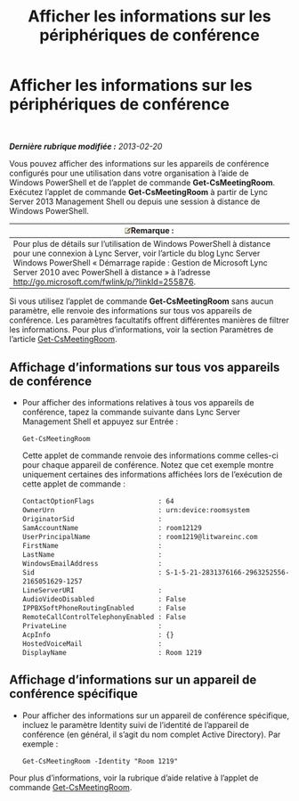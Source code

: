 ﻿---
title: Afficher les informations sur les périphériques de conférence
TOCTitle: Afficher les informations sur les périphériques de conférence
ms:assetid: 838bdbf8-8b68-4eb6-8fa3-45bfd5b0b1cd
ms:mtpsurl: https://technet.microsoft.com/fr-fr/library/JJ994043(v=OCS.15)
ms:contentKeyID: 53095467
ms.date: 05/20/2016
mtps_version: v=OCS.15
ms.translationtype: HT
---

# Afficher les informations sur les périphériques de conférence

 

_**Dernière rubrique modifiée :** 2013-02-20_

Vous pouvez afficher des informations sur les appareils de conférence configurés pour une utilisation dans votre organisation à l’aide de Windows PowerShell et de l’applet de commande **Get-CsMeetingRoom**. Exécutez l’applet de commande **Get-CsMeetingRoom** à partir de Lync Server 2013 Management Shell ou depuis une session à distance de Windows PowerShell.

<table>
<thead>
<tr class="header">
<th><img src="images/Gg398920.note(OCS.15).gif" title="note" alt="note" />Remarque :</th>
</tr>
</thead>
<tbody>
<tr class="odd">
<td>Pour plus de détails sur l’utilisation de Windows PowerShell à distance pour une connexion à Lync Server, voir l’article du blog Lync Server Windows PowerShell « Démarrage rapide : Gestion de Microsoft Lync Server 2010 avec PowerShell à distance » à l’adresse <a href="http://go.microsoft.com/fwlink/p/?linkid=255876">http://go.microsoft.com/fwlink/p/?linkId=255876</a>.</td>
</tr>
</tbody>
</table>


Si vous utilisez l’applet de commande **Get-CsMeetingRoom** sans aucun paramètre, elle renvoie des informations sur tous vos appareils de conférence. Les paramètres facultatifs offrent différentes manières de filtrer les informations. Pour plus d’informations, voir la section Paramètres de l’article [Get-CsMeetingRoom](get-csmeetingroom.md).


## Affichage d’informations sur tous vos appareils de conférence

  - Pour afficher des informations relatives à tous vos appareils de conférence, tapez la commande suivante dans Lync Server Management Shell et appuyez sur Entrée :
    
        Get-CsMeetingRoom
    
    Cette applet de commande renvoie des informations comme celles-ci pour chaque appareil de conférence. Notez que cet exemple montre uniquement certaines des informations affichées lors de l’exécution de cette applet de commande :
    
        ContactOptionFlags                : 64
        OwnerUrn                          : urn:device:roomsystem
        OriginatorSid                     :
        SamAccountName                    : room12129
        UserPrincipalName                 : room1219@litwareinc.com
        FirstName                         : 
        LastName                          :
        WindowsEmailAddress               :
        Sid                               : S-1-5-21-2831376166-2963252556-2165051629-1257
        LineServerURI                     :
        AudioVideoDisabled                : False
        IPPBXSoftPhoneRoutingEnabled      : False
        RemoteCallControlTelephonyEnabled : False
        PrivateLine                       :
        AcpInfo                           : {}
        HostedVoiceMail                   :
        DisplayName                       : Room 1219

## Affichage d’informations sur un appareil de conférence spécifique

  - Pour afficher des informations sur un appareil de conférence spécifique, incluez le paramètre Identity suivi de l’identité de l’appareil de conférence (en général, il s’agit du nom complet Active Directory). Par exemple :
    
        Get-CsMeetingRoom -Identity "Room 1219"

Pour plus d’informations, voir la rubrique d’aide relative à l’applet de commande [Get-CsMeetingRoom](get-csmeetingroom.md).

